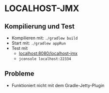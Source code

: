 LOCALHOST-JMX
=============

Kompilierung und Test
---------------------

* Kompilieren mit: `./gradlew build`
* Start mit: `./gradlew appRun`
* Test mit
    * <localhost:8080/localhost-jmx>
    * `jconsole localhost:22334`

Probleme
--------

* Funktioniert nicht mit dem Gradle-Jetty-Plugin
